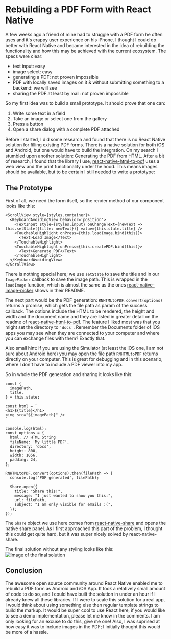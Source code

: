 # Rebuilding a PDF Form with React Native

A few weeks ago a friend of mine had to struggle with a PDF form he often uses and it's crappy user experience on his iPhone.
I thought I could do better with React Native and became interested in the idea of rebuilding the functionality and how this may be achieved with the current ecosystem.
The specs were clear:

- text input: easy
- image select: easy
- generating a PDF: not proven impossible
- PDF with locally saved images on it & without submitting something to a backend: we will see
- sharing the PDF at least by mail: not proven impossible

So my first idea was to build a small prototype. It should prove that one can:

1. Write some text in a field
2. Take an image or select one from the gallery
3. Press a button
4. Open a share dialog with a complete PDF attached

Before I started, I did some research and found that there is no React Native solution for filling existing PDF forms.
There is a native solution for both iOS and Android, but one would have to build the integration.
On my search I stumbled upon another solution: Generating the PDF from HTML.
After a bit of research, I found that the library I use, [react-native-html-to-pdf](https://github.com/christopherdro/react-native-html-to-pdf) uses a web view and the print functionality under the hood.
This means images should be available, but to be certain I still needed to write a prototype:



## The Prototype

First of all, we need the form itself, so the render method of our component looks like this:

```
<ScrollView style={styles.container}>
  <KeyboardAvoidingView behavior='position'>
    <TextInput style={styles.input} onChangeText={newText => this.setState({title: newText})} value={this.state.title} />
    <TouchableHighlight onPress={this.loadImage.bind(this)}>
      <Text>Load Image</Text>
    </TouchableHighlight>
    <TouchableHighlight onPress={this.createPDF.bind(this)}>
      <Text>Generate PDF</Text>
    </TouchableHighlight>
  </KeyboardAvoidingView>
</ScrollView>
```

There is nothing special here; we use `setState` to save the title and in our `ImagePicker` callback to save the image path.
This is wrapped in the `loadImage` function, which is almost the same as the ones [react-native-image-picker](https://github.com/marcshilling/react-native-image-picker) shows in their README.

The next part would be the PDF generation: `RNHTMLtoPDF.convert(options)` returns a promise, which gets the file path as param of the success callback. The options include the HTML to be rendered, the height and width and the document name and they are listed in greater detail on the readme of [react-native-html-to-pdf](https://github.com/christopherdro/react-native-html-to-pdf).
The feature I liked most was that you might set the directory to `'docs'`. Remember the Documents folder of iOS apps you may see when they are connected to your computer and where you can exchange files with them? Exactly that.

Also small hint: If you are using the Simulator (at least the iOS one, I am not sure about Android here) you may open the file path `RNHTMLtoPDF` returns directly on your computer. This is great for debugging and in this scenario, where I don't have to include a PDF viewer into my app.

So in whole the PDF generation and sharing it looks like this:

```
const {
  imagePath,
  title,
} = this.state;

const html = `
<h1>${title}</h1>
<img src="${imagePath}" />
`

console.log(html);
const options = {
  html, // HTML String
  fileName: 'My little PDF',
  directory: 'docs',
  height: 800,
  width: 1056,
  padding: 24,
};

RNHTMLtoPDF.convert(options).then(filePath => {
  console.log('PDF generated', filePath);

  Share.open({
    title: "Share this!",
    message: "I just wanted to show you this:",
    url: filePath,
    subject: "I am only visible for emails :(",
  });
});
```

The `Share` object we use here comes from [react-native-share](https://github.com/EstebanFuentealba/react-native-share) and opens the native share panel.
As I first approached this part of the problem, I thought this could get quite hard, but it was super nicely solved by react-native-share.

The final solution without any styling looks like this:
![Image of the final solution](http://i.imgur.com/8knwbGB.png)

## Conclusion

The awesome open source community around React Native enabled me to rebuild a PDF form as Android and iOS App.
It took a relatively small amount of code to do so, and I could have built the solution in under an hour if I already knew all these libraries.
If I were to scale this solution for a real app, I would think about using something else then regular template strings to build the markup.
It would be super cool to use React here, if you would like to see a demo implementation, please let me know in the comments.
I am only looking for an excuse to do this, give me one!
Also, I was suprised at how easy it was to include images in the PDF; I initially thought this would be more of a hassle.
